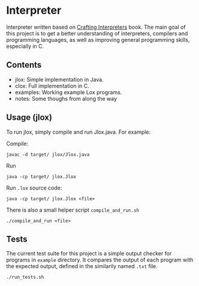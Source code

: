 # Interpreter

Interpreter written based on [Crafting Interpreters](https://craftinginterpreters.com/introduction.html) book. The main goal of this project is to get a better understanding of interpreters, compilers and programming languages, as well as improving general programming skills, especially in C.

## Contents

- jlox: Simple implementation in Java.
- clox: Full implementation in C.
- examples: Working example Lox programs.
- notes: Some thoughs from along the way

## Usage (jlox)

To run jlox, simply compile and run Jlox.java. For example:

Compile:
```shell
javac -d target/ jlox/Jlox.java
```

Run
```shell
java -cp target/ jlox.Jlox
```

Run `.lox` source code:
```shell
java -cp target/ jlox.Jlox <file>
```

There is also a small helper script `compile_and_run.sh`
```shell
./compile_and_run <file>
```

## Tests

 The current test suite for this project is a simple output checker for programs in `example` directory.
 It compares the output of each program with the expected output, defined in the similarily named
 `.txt` file.

 ```shell
 ./run_tests.sh
 ```

